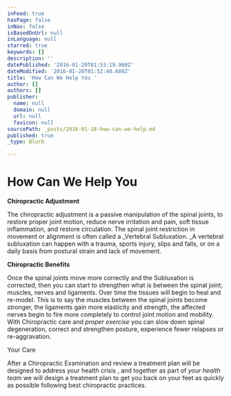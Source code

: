 ```yaml
---
inFeed: true
hasPage: false
inNav: false
isBasedOnUrl: null
inLanguage: null
starred: true
keywords: []
description: ''
datePublished: '2016-01-20T01:53:19.960Z'
dateModified: '2016-01-20T01:52:40.686Z'
title: 'How Can We Help You '
author: []
authors: []
publisher:
  name: null
  domain: null
  url: null
  favicon: null
sourcePath: _posts/2016-01-18-how-can-we-help.md
published: true
_type: Blurb

---
```

# How Can We Help You 

**Chiropractic Adjustment**

The chiropractic adjustment is a passive manipulation of the spinal joints, to restore proper joint motion, reduce nerve irritation and pain, soft tissue inflammation, and restore circulation.  The spinal joint restriction in movement or alignment is often called a _Vertebral Subluxation.  _A vertebral subluxation can happen with a trauma, sports injury, slips and falls, or on a daily basis from postural strain and lack of movement.   

**Chiropractic Benefits**

Once the spinal joints move more correctly and the Subluxation is corrected, then you can start to strengthen what is between the spinal joint; muscles, nerves and ligaments.  Over time the tissues will begin to heal and re-model.  This is to say the muscles between the spinal joints become stronger,   the ligaments gain more elasticity and strength, the affected nerves begin to fire more completely to control joint motion and mobility.   With Chiropractic care and _proper exercise_ you can slow down spinal degeneration, correct and strengthen posture, experience fewer relapses or re-aggravation.  

Your Care

After a Chiropractic Examination and review a treatment plan will be designed to address your health crisis , and together as part of _your health team_ we will design a treatment plan to get you back on your feet as quickly as possible following best chiropractic practices.